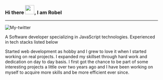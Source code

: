 ### Hi there <img src="https://em-content.zobj.net/source/noto-emoji-animations/344/waving-hand_1f44b.gif" width="30px">, I am Robel
---
![My-twitter](https://img.shields.io/twitter/follow/Robel_hor?label=My%20twitter&style=social)

A Software developer specializing in JavaScript technologies. 
Experienced in tech stacks listed below

Started web development as hobby and I grew to love it when I started working on real projects. I expanded my skillset through hard work and dedication on day to day basis. I first got the chance to be part of some interesting projects a little over two years ago and I have been working on myself to acquire more skills and be more efficient ever since.  <img src="https://media.tenor.com/cWWoEqW-gicAAAAi/smiley-face.gif" width="15px">
<!--
**Robel-Belihu/robel-belihu** is a ✨ _special_ ✨ repository because its `README.md` (this file) appears on your GitHub profile.

Here are some ideas to get you started:

- 🔭 I’m currently working on ...
- 🌱 I’m currently learning ...
- 👯 I’m looking to collaborate on ...
- 🤔 I’m looking for help with ...
- 💬 Ask me about ...
- 📫 How to reach me: ...
- 😄 Pronouns: ...
- ⚡ Fun fact: ...
-->
